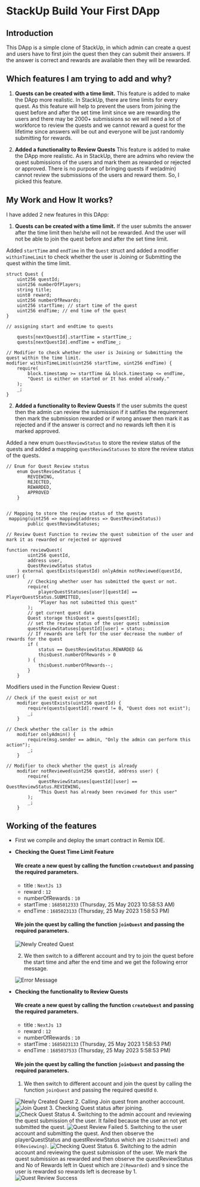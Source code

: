 # StackUp Build Your First DApp

## Introduction

This DApp is a simple clone of StackUp, in which admin can create a quest and users have to first join the quest then they can submit their answers. If the answer is correct and rewards are available then they will be rewarded.

## Which features I am trying to add and why?

1. **Quests can be created with a time limit.** This feature is added to make the DApp more realistic. In StackUp, there are time limits for every quest.
As this feature will help to prevent the users from joining the quest before and after the set time limit since we are rewarding the users and there may be 2000+ submissions so we will need a lot of workforce to review the quests and we cannot reward a quest for the lifetime since answers will be out and everyone will be just randomly submitting for rewards.

2. **Added a functionality to Review Quests** This feature is added to make the DApp more realistic. As in StackUp, there are admins who review the quest submissions of the users and mark them as rewarded or rejected or approved. There is no purpose of bringing quests if we(admin) cannot review the submissions of the users and reward them. So, I picked this feature.


## My Work and How It works?

I have added 2 new features in this DApp:

1. **Quests can be created with a time limit.** If the user submits the answer after the time limit then he/she will not be rewarded. And the user will not be able to join the quest before and after the set time limit.

Added `startTime` and `endTime` in the `Quest` struct and added a modifier `withinTimeLimit` to check whether the user is Joining or Submitting the quest within the time limit.


```
struct Quest {
    uint256 questId;
    uint256 numberOfPlayers;
    string title;
    uint8 reward;
    uint256 numberOfRewards;
    uint256 startTime; // start time of the quest
    uint256 endTime; // end time of the quest
}
```

```
// assigning start and endtime to quests

    quests[nextQuestId].startTime = startTime_;
    quests[nextQuestId].endTime = endTime_;
```

```
// Modifier to check whether the user is Joining or Submitting the quest within the time limit.
modifier withinTimeLimit(uint256 startTime, uint256 endTime) {
    require(
        block.timestamp >= startTime && block.timestamp <= endTime,
        "Quest is either on started or It has ended already."
    );
    _;
}
```

2. **Added a functionality to Review Quests** If the user submits the quest then the admin can review the submission if it satifies the requirement then mark the submission rewarded or if wrong answer then mark it as rejected and if the answer is correct and no rewards left then it is marked approved.

Added a new enum `QuestReviewStatus` to store the review status of the quests and added a mapping `questReviewStatuses` to store the review status of the quests.

```
// Enum for Quest Review status
    enum QuestReviewStatus {
        REVIEWING,
        REJECTED,
        REWARDED,
        APPROVED
    }


// Mapping to store the review status of the quests
 mapping(uint256 => mapping(address => QuestReviewStatus))
        public questReviewStatuses;
```

```
// Review Quest Function to review the quest submition of the user and mark it as rewarded or rejected or approved

function reviewQuest(
        uint256 questId,
        address user,
        QuestReviewStatus status
    ) external questExists(questId) onlyAdmin notReviewed(questId, user) {
        // Checking whether user has submitted the quest or not.
        require(
            playerQuestStatuses[user][questId] == PlayerQuestStatus.SUBMITTED,
            "Player has not submitted this quest"
        );
        // get current quest data
        Quest storage thisQuest = quests[questId];
        // set the review status of the user quest submissiom
        questReviewStatuses[questId][user] = status;
        // If rewards are left for the user decrease the number of rewards for the quest 
        if (
            status == QuestReviewStatus.REWARDED &&
            thisQuest.numberOfRewards > 0
        ) {
            thisQuest.numberOfRewards--;
        }
    }
```

Modifiers used in the Function Review Quest :

```
// Check if the quest exist or not
    modifier questExists(uint256 questId) {
        require(quests[questId].reward != 0, "Quest does not exist");
        _;
    }
    
// Check whether the caller is the admin
    modifier onlyAdmin() {
        require(msg.sender == admin, "Only the admin can perform this action");
        _;
    }

// Modifier to check whether the quest is already
    modifier notReviewed(uint256 questId, address user) {
        require(
            questReviewStatuses[questId][user] == QuestReviewStatus.REVIEWING,
            "This Quest has already been reviewed for this user"
        );
        _;
    }
```

## Working of the features

- First we compile and deploy the smart contract in Remix IDE.

- **Checking the Quest Time Limit Feature**
  #### We create a new quest by calling the function `createQuest` and passing the required parameters.
  * title : `NextJs 13`
  * reward : `12`
  * numberOfRewards : `10`
  * startTime : `1685012333` (Thursday, 25 May 2023 10:58:53 AM)
  * endTime : `1685023133` (Thursday, 25 May 2023 1:58:53 PM)



  #### We join the quest by calling the function `joinQuest` and passing the required parameters.

  ![Newly Created Quest](https://i.ibb.co/Pgs2Swc/1.png "Newly Created Quest")
    
  2. We then switch to a different account and try to join the quest before the start time and after the end time and we get the following error message.

  ![Error Message](https://i.ibb.co/92DXPxH/2.png "Error Message")

- **Checking the functionality to Review Quests**

  #### We create a new quest by calling the function `createQuest` and passing the required parameters.
  * title : `NextJs 13`
  * reward : `12`
  * numberOfRewards : `10`
  * startTime : `1685023133` (Thursday, 25 May 2023 1:58:53 PM)
  * endTime : `1685037533` (Thursday, 25 May 2023 5:58:53 PM)


  #### We join the quest by calling the function `joinQuest` and passing the required parameters.

  1. We then switch to different account and join the quest by calling the function `joinQuest` and passing the required questId `0`.

  ![Newly Created Quest](https://i.ibb.co/J2Fn9pg/3.png "Newly Created Quest")
  2. Calling Join quest from another acccount.
  ![Join Quest](https://i.ibb.co/JHL7634/4.png "Join Created Quest")
  3. Checking Quest status after joining.
  ![Check Quest Status](https://i.ibb.co/47DXDF4/5.png "Check Quest Status")
  4. Switching to the admin account and reviewing the quest submission of the user. It failed because the user an not yet submitted the quest.
  ![Quest Review Failed](https://i.ibb.co/QmgkYJB/6.png "Quest Review Failed")
  5. Switching to the user account and submitting the quest. And then observe the playerQuestStatus and questReviewStatus which are `2(Submitted)` and `0(Reviewing)`.
  ![Checking Quest Status](https://i.ibb.co/y6Px0hH/7.png "Checking Quest Status")
  6. Switching to the admin account and reviewing the quest submission of the user. We mark the quest submission as rewarded and then observe the questReviewStatus and No of Rewards left in Quest which are `2(Rewarded)` and `9` since the user is rewarded so rewards left is decrease by 1.
  ![Quest Review Success](https://i.ibb.co/VHgXkX8/8.png "Quest Review Success")